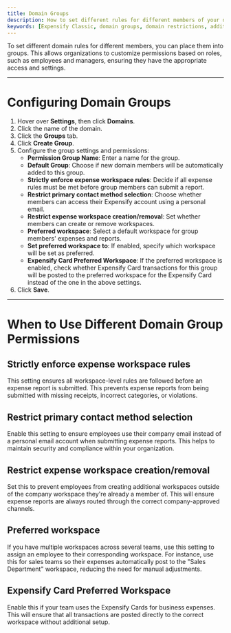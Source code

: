 ```yaml
---
title: Domain Groups
description: How to set different rules for different members of your domain
keywords: [Expensify Classic, domain groups, domain restrictions, additional permissions, rules]
---
```



To set different domain rules for different members, you can place them into groups. This allows organizations to customize permissions based on roles, such as employees and managers, ensuring they have the appropriate access and settings.  

---

# Configuring Domain Groups  

1. Hover over **Settings**, then click **Domains**.  
2. Click the name of the domain.  
3. Click the **Groups** tab.  
4. Click **Create Group**.  
5. Configure the group settings and permissions:  
   - **Permission Group Name**: Enter a name for the group.  
   - **Default Group**: Choose if new domain members will be automatically added to this group.  
   - **Strictly enforce expense workspace rules**: Decide if all expense rules must be met before group members can submit a report.  
   - **Restrict primary contact method selection**: Choose whether members can access their Expensify account using a personal email.  
   - **Restrict expense workspace creation/removal**: Set whether members can create or remove workspaces.  
   - **Preferred workspace**: Select a default workspace for group members' expenses and reports.  
   - **Set preferred workspace to**: If enabled, specify which workspace will be set as preferred.  
   - **Expensify Card Preferred Workspace**: If the preferred workspace is enabled, check whether Expensify Card transactions for this group will be posted to the preferred workspace for the Expensify Card instead of the one in the above settings. 
6. Click **Save**.

---

# When to Use Different Domain Group Permissions  

## Strictly enforce expense workspace rules
This setting ensures all workspace-level rules are followed before an expense report is submitted. This prevents expense reports from being submitted with missing receipts, incorrect categories, or violations.  

## Restrict primary contact method selection
Enable this setting to ensure employees use their company email instead of a personal email account when submitting expense reports. This helps to maintain security and compliance within your organization.  

## Restrict expense workspace creation/removal
Set this to prevent employees from creating additional workspaces outside of the company workspace they're already a member of. This will ensure expense reports are always routed through the correct company-approved channels.  

## Preferred workspace
If you have multiple workspaces across several teams, use this setting to assign an employee to their corresponding workspace. For instance, use this for sales teams so their expenses automatically post to the "Sales Department" workspace, reducing the need for manual adjustments.  

## Expensify Card Preferred Workspace
Enable this if your team uses the Expensify Cards for business expenses. This will ensure that all transactions are posted directly to the correct workspace without additional setup.  
